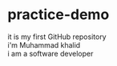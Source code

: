 # practice-demo
it is my first GitHub repository
<br>
i'm Muhammad khalid
<br>
i am a software developer
